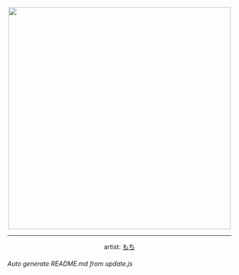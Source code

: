 
<p align="center">
  <img width="500" src="https://nekos.best/api/v2/neko/0700.png">
  <hr/>
  <center>
    artist: <a href="https://www.pixiv.net/en/artworks/97911392">もち</a>
  </center>
</p>


###### Auto generate README.md from update.js

